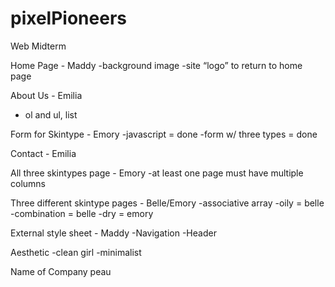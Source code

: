 # pixelPioneers
Web Midterm

Home Page - Maddy
-background image
-site “logo” to return to home page

About Us - Emilia
- ol and ul, list

Form for Skintype - Emory
-javascript = done
-form w/ three types = done

Contact - Emilia

All three skintypes page - Emory 
-at least one page must have multiple columns

Three different skintype pages - Belle/Emory
-associative array
-oily = belle
-combination = belle
-dry = emory

External style sheet - Maddy
-Navigation
-Header

Aesthetic
-clean girl
-minimalist

Name of Company
peau